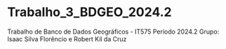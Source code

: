 # Trabalho_3_BDGEO_2024.2
Trabalho de Banco de Dados Geográficos - IT575
Período 2024.2
Grupo: Isaac Silva Florêncio e Robert Kil da Cruz
